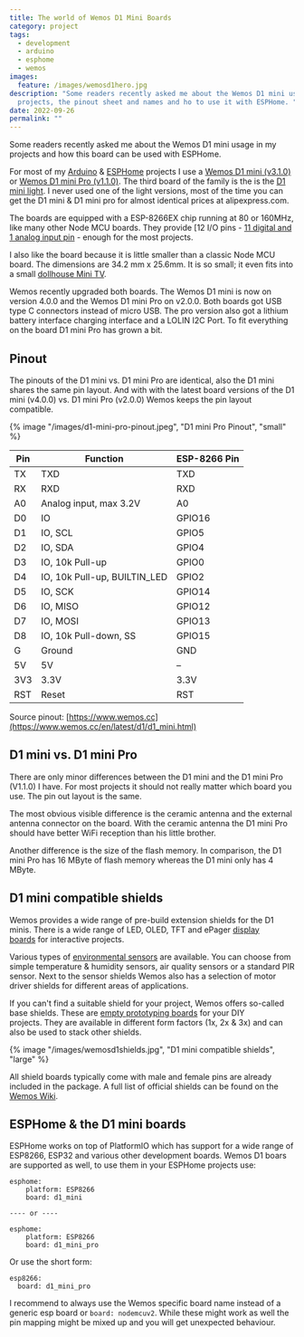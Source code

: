```yaml
---
title: The world of Wemos D1 Mini Boards
category: project
tags:
  - development
  - arduino
  - esphome
  - wemos
images:
  feature: /images/wemosd1hero.jpg
description: "Some readers recently asked me about the Wemos D1 mini usage in my
  projects, the pinout sheet and names and ho to use it with ESPHome. "
date: 2022-09-26
permalink: ""
---
```

Some readers recently asked me about the Wemos D1 mini usage in my projects and how this board can be used with ESPHome.  

For most of my [Arduino](/tags/arduino/) & [ESPHome](/tags/esphome/) projects I use a [Wemos D1 mini (v3.1.0)](https://www.wemos.cc/en/latest/d1/d1_mini_3.1.0.html) or [Wemos D1 mini Pro (v1.1.0)](https://www.wemos.cc/en/latest/d1/d1_mini_pro.html). The third board of the family is the is the [D1 mini light](https://www.wemos.cc/en/latest/d1/d1_mini_lite.html). I never used one of the light versions, most of the time you can get the D1 mini & D1 mini pro for almost identical prices at alipexpress.com.

The boards are equipped with a ESP-8266EX chip running at 80 or 160MHz, like many other Node MCU boards. They provide [12 I/O pins - [11 digital and 1 analog input pin](#pinout) - enough for the most projects.

I also like the board because it is little smaller than a classic Node MCU board. The dimensions are 34.2 mm x 25.6mm. It is so small; it even fits into a small [dollhouse Mini TV](/mini-tv/).

Wemos recently upgraded both boards. The Wemos D1 mini is now on version 4.0.0 and the Wemos D1 mini Pro on v2.0.0. Both boards got USB type C connectors instead of micro USB. The pro version also got a lithium battery interface charging interface and a LOLIN I2C Port. To fit everything on the board D1 mini Pro has grown a bit.

## Pinout

The pinouts of the D1 mini vs. D1 mini Pro are identical, also the D1 mini shares the same pin layout. And with with the latest board versions of the D1 mini (v4.0.0) vs. D1 mini Pro (v2.0.0) Wemos keeps the pin layout compatible.

{% image "/images/d1-mini-pro-pinout.jpeg", "D1 mini Pro Pinout", "small" %}

| **Pin** | **Function**                 | **ESP-8266 Pin** |
| ------- | ---------------------------- | ---------------- |
| TX      | TXD                          | TXD              |
| RX      | RXD                          | RXD              |
| A0      | Analog input, max 3.2V       | A0               |
| D0      | IO                           | GPIO16           |
| D1      | IO, SCL                      | GPIO5            |
| D2      | IO, SDA                      | GPIO4            |
| D3      | IO, 10k Pull-up              | GPIO0            |
| D4      | IO, 10k Pull-up, BUILTIN_LED | GPIO2            |
| D5      | IO, SCK                      | GPIO14           |
| D6      | IO, MISO                     | GPIO12           |
| D7      | IO, MOSI                     | GPIO13           |
| D8      | IO, 10k Pull-down, SS        | GPIO15           |
| G       | Ground                       | GND              |
| 5V      | 5V                           | –                |
| 3V3     | 3.3V                         | 3.3V             |
| RST     | Reset                        | RST              |

Source pinout: [https://www.wemos.cc](https://www.wemos.cc/en/latest/d1/d1_mini.html)

## D1 mini vs. D1 mini Pro

There are only minor differences between the D1 mini and the D1 mini Pro (V1.1.0) I have. For most projects it should not really matter which board you use. The pin out layout is the same.

The most obvious visible difference is the ceramic antenna and the external antenna connector on the board. With the ceramic antenna the D1 mini Pro should have better WiFi reception than his little brother.

Another difference is the size of the flash memory. In comparison, the D1 mini Pro has 16 MByte of flash memory whereas the D1 mini only has 4 MByte. 

## D1 mini compatible shields

Wemos provides a wide range of pre-build extension shields for the D1 minis. There is a wide range of LED, OLED, TFT and ePager [display boards](https://www.wemos.cc/en/latest/d1_mini_shield/index.html#display-interactive-shields) for interactive projects.

Various types of [environmental sensors](https://www.wemos.cc/en/latest/d1_mini_shield/index.html#environment-shields) are available. You can choose from simple temperature & humidity sensors, air quality sensors or a standard PIR sensor. Next to the sensor shields Wemos also has a selection of motor driver shields for different areas of applications.

If you can't find a suitable shield for your project, Wemos offers so-called base shields. These are [empty prototyping boards](https://www.wemos.cc/en/latest/d1_mini_shield/index.html#others) for your DIY projects. They are available in different form factors (1x, 2x & 3x) and can also be used to stack other shields.

{% image "/images/wemosd1shields.jpg", "D1 mini compatible shields", "large" %}

All shield boards typically come with male and female pins are already included in the package. A full list of official shields can be found on the [Wemos Wiki](https://www.wemos.cc/en/latest/d1_mini_shield/index.html).

## ESPHome & the D1 mini boards

ESPHome works on top of PlatformIO which has support for a wide range of ESP8266, ESP32 and various other development boards. Wemos D1 boars are supported as well, to use them in your ESPHome projects use:

```
esphome:
	platform: ESP8266
	board: d1_mini

---- or ----

esphome:
	platform: ESP8266
	board: d1_mini_pro
```

Or use the short form:

```
esp8266:
  board: d1_mini_pro
```

I recommend to always use the Wemos specific board name instead of a generic esp board or `board: nodemcuv2`. While these might work as well the pin mapping might be mixed up and you will get unexpected behaviour.